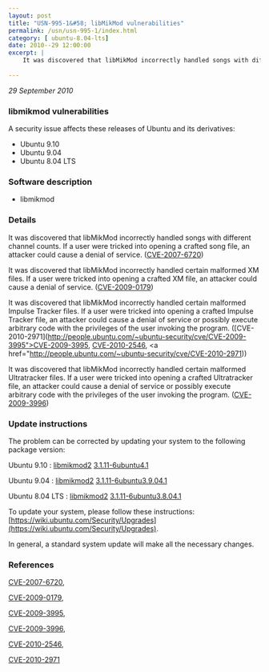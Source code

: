 ```yaml
---
layout: post
title: "USN-995-1&#58; libMikMod vulnerabilities"
permalink: /usn/usn-995-1/index.html
category: [ ubuntu-8.04-lts]
date: 2010--29 12:00:00
excerpt: |
    It was discovered that libMikMod incorrectly handled songs with different channel counts. If a user were tricked into opening a crafted song file, an attacker could cause a denial of service. ([CVE-2007-6720](http://people.ubuntu.com/~ubuntu-security/cve/CVE-2007-6720))
    
--- 
```

 
 

*29 September 2010*

### libmikmod vulnerabilities

A security issue affects these releases of Ubuntu and its derivatives:

* Ubuntu 9.10
* Ubuntu 9.04
* Ubuntu 8.04 LTS

### Software description

* libmikmod 

### Details

It was discovered that libMikMod incorrectly handled songs with different channel counts. If a user were tricked into opening a crafted song file, an attacker could cause a denial of service. ([CVE-2007-6720](http://people.ubuntu.com/~ubuntu-security/cve/CVE-2007-6720))

It was discovered that libMikMod incorrectly handled certain malformed XM files. If a user were tricked into opening a crafted XM file, an attacker could cause a denial of service. ([CVE-2009-0179](http://people.ubuntu.com/~ubuntu-security/cve/CVE-2009-0179))

It was discovered that libMikMod incorrectly handled certain malformed Impulse Tracker files. If a user were tricked into opening a crafted Impulse Tracker file, an attacker could cause a denial of service or possibly execute arbitrary code with the privileges of the user invoking the program. ([CVE-2010-2971](http://people.ubuntu.com/~ubuntu-security/cve/CVE-2009-3995">CVE-2009-3995</a>, <a href="http://people.ubuntu.com/~ubuntu-security/cve/CVE-2010-2546">CVE-2010-2546</a>, <a href="http://people.ubuntu.com/~ubuntu-security/cve/CVE-2010-2971))

It was discovered that libMikMod incorrectly handled certain malformed Ultratracker files. If a user were tricked into opening a crafted Ultratracker file, an attacker could cause a denial of service or possibly execute arbitrary code with the privileges of the user invoking the program. ([CVE-2009-3996](http://people.ubuntu.com/~ubuntu-security/cve/CVE-2009-3996)) 

### Update instructions

The problem can be corrected by updating your system to the following package version:

Ubuntu 9.10
 : [libmikmod2](https://launchpad.net/ubuntu/+source/libmikmod) <span> [3.1.11-6ubuntu4.1](https://launchpad.net/ubuntu/+source/libmikmod/3.1.11-6ubuntu4.1) </span> 

Ubuntu 9.04
 : [libmikmod2](https://launchpad.net/ubuntu/+source/libmikmod) <span> [3.1.11-6ubuntu3.9.04.1](https://launchpad.net/ubuntu/+source/libmikmod/3.1.11-6ubuntu3.9.04.1) </span> 

Ubuntu 8.04 LTS
 : [libmikmod2](https://launchpad.net/ubuntu/+source/libmikmod) <span> [3.1.11-6ubuntu3.8.04.1](https://launchpad.net/ubuntu/+source/libmikmod/3.1.11-6ubuntu3.8.04.1) </span> 

To update your system, please follow these instructions: [https://wiki.ubuntu.com/Security/Upgrades](https://wiki.ubuntu.com/Security/Upgrades).

In general, a standard system update will make all the necessary changes. 

### References

 
 [CVE-2007-6720](http://people.ubuntu.com/~ubuntu-security/cve/CVE-2007-6720), 

 [CVE-2009-0179](http://people.ubuntu.com/~ubuntu-security/cve/CVE-2009-0179), 

 [CVE-2009-3995](http://people.ubuntu.com/~ubuntu-security/cve/CVE-2009-3995), 

 [CVE-2009-3996](http://people.ubuntu.com/~ubuntu-security/cve/CVE-2009-3996), 

 [CVE-2010-2546](http://people.ubuntu.com/~ubuntu-security/cve/CVE-2010-2546), 

 [CVE-2010-2971](http://people.ubuntu.com/~ubuntu-security/cve/CVE-2010-2971)
 

